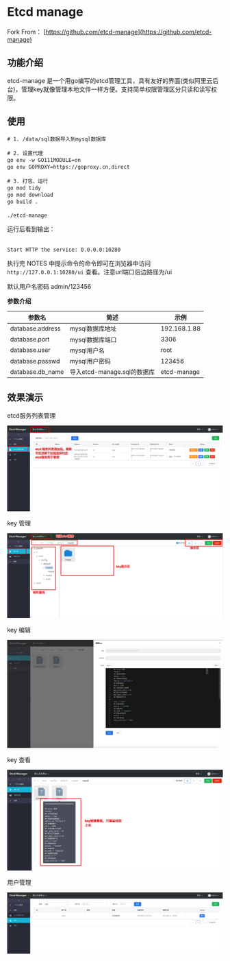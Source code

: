 # Etcd manage

Fork From： [https://github.com/etcd-manage](https://github.com/etcd-manage)


## 功能介绍

etcd-manage 是一个用go编写的etcd管理工具，具有友好的界面(类似阿里云后台)，管理key就像管理本地文件一样方便。支持简单权限管理区分只读和读写权限。


## 使用
```
# 1. /data/sql数据导入到mysql数据库

# 2. 设置代理
go env -w GO111MODULE=on
go env GOPROXY=https://goproxy.cn,direct

# 3. 打包、运行
go mod tidy
go mod download
go build .

./etcd-manage
```

运行后看到输出：

```shell

Start HTTP the service: 0.0.0.0:10280

```

执行完 NOTES 中提示命令的命令即可在浏览器中访问 `http://127.0.0.1:10280/ui` 查看。注意url端口后边路径为/ui

默认用户名密码 admin/123456


**参数介绍**

| 参数名 | 简述 | 示例 |
| ----- | ----- | ---|
|  database.address | mysql数据库地址 | 192.168.1.88 |
|  database.port | mysql数据库端口 | 3306 |
|  database.user | mysql用户名 | root |
|  database.passwd | mysql用户密码 | 123456 |
|  database.db_name | 导入etcd-manage.sql的数据库 | etcd-manage |


## 效果演示

etcd服务列表管理

![](https://raw.githubusercontent.com/cloudnativeapp/charts/master/submitted/etcd-manage/imgs/etcd-server.png)

key 管理

![](https://raw.githubusercontent.com/cloudnativeapp/charts/master/submitted/etcd-manage/imgs/keys.png)

key 编辑

![](https://raw.githubusercontent.com/cloudnativeapp/charts/master/submitted/etcd-manage/imgs/key-edit.png)

key 查看

![](https://raw.githubusercontent.com/cloudnativeapp/charts/master/submitted/etcd-manage/imgs/key-show.png)

用户管理

![](https://raw.githubusercontent.com/cloudnativeapp/charts/master/submitted/etcd-manage/imgs/user.png)

